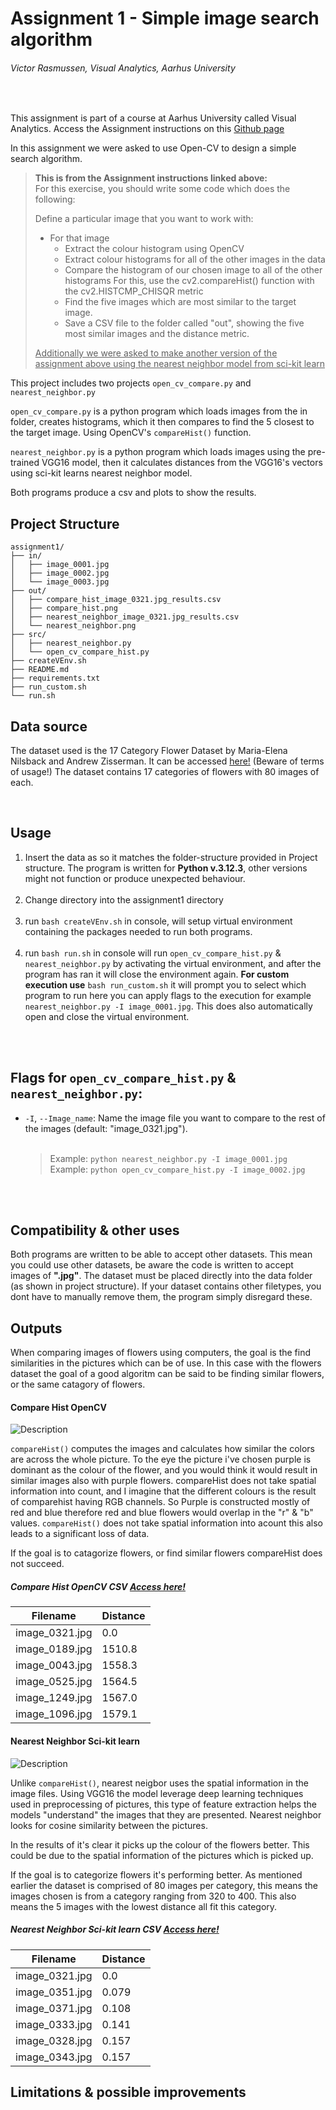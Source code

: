 # Assignment 1 - Simple image search algorithm

###### Victor Rasmussen, Visual Analytics, Aarhus University 
<br>

This assignment is part of a course at Aarhus University called Visual Analytics. Access the Assignment instructions on this [Github page](https://github.com/CDS-AU-DK/cds-visual/tree/main/assignments/assignment1) 

In this assignment we were asked to use Open-CV to design a simple search algorithm.

> **This is from the Assignment instructions linked above:** <br>
>For this exercise, you should write some code which does the following:
>
> Define a particular image that you want to work with:
>   - For that image
>       - Extract the colour histogram using OpenCV
>        - Extract colour histograms for all of the other images in the data
>        - Compare the histogram of our chosen image to all of the other histograms
>        For this, use the cv2.compareHist() function with the cv2.HISTCMP_CHISQR metric
>       - Find the five images which are most similar to the target image.
>       - Save a CSV file to the folder called "out", showing the five most similar images and the distance metric. 
>
> <u>Additionally we were asked to make another version of the assignment above using the nearest neighbor model from sci-kit learn </u>

This project includes two projects ```open_cv_compare.py``` and ```nearest_neighbor.py```

```open_cv_compare.py``` is a python program which loads images from the in folder, creates histograms, which it then compares to find the 5 closest to the target image. Using OpenCV's ```compareHist()``` function.


```nearest_neighbor.py``` is a python program which loads images using the pre-trained VGG16 model, then it calculates distances from the VGG16's vectors using sci-kit learns nearest neighbor model.

Both programs produce a csv and plots to show the results.



## Project Structure

```
assignment1/
├── in/
│   ├── image_0001.jpg
│   ├── image_0002.jpg
│   └── image_0003.jpg
├── out/
│   ├── compare_hist_image_0321.jpg_results.csv
│   ├── compare_hist.png
│   ├── nearest_neighbor_image_0321.jpg_results.csv
│   └── nearest_neighbor.png
├── src/
│   ├── nearest_neighbor.py
│   └── open_cv_compare_hist.py     
├── createVEnv.sh
├── README.md
├── requirements.txt
├── run_custom.sh
└── run.sh

```

## Data source

The dataset used is the 17 Category Flower Dataset by Maria-Elena Nilsback and Andrew Zisserman. It can be accessed [here!](https://www.robots.ox.ac.uk/~vgg/data/flowers/17/) (Beware of terms of usage!) The dataset contains 17 categories of flowers with 80 images of each.

<br>

## Usage

1. Insert the data as so it matches the folder-structure provided in Project structure. The program is written for **Python v.3.12.3**, other versions might not function or produce unexpected behaviour.
<br><br>
2. Change directory into the assignment1 directory
<br><br>
3. run ```bash createVEnv.sh``` in console, will setup virtual environment containing the packages needed to run both programs.
<br><br>
4. run ```bash run.sh``` in console will run ```open_cv_compare_hist.py``` &  ```nearest_neighbor.py``` by activating the virtual environment, and after the program has ran it will close the environment again. **For custom execution use** ```bash run_custom.sh``` it will prompt you to select which program to run here you can apply flags to the execution for example ```nearest_neighbor.py -I image_0001.jpg```. This does also automatically open and close the virtual environment.

<br>
<br>

## Flags for ```open_cv_compare_hist.py``` & ```nearest_neighbor.py```:

- `-I`, `--Image_name`: Name the image file you want to compare to the rest of the images (default: "image_0321.jpg").<br><br>

    >Example: ```python nearest_neighbor.py -I image_0001.jpg``` <br>
    >Example: ```python open_cv_compare_hist.py -I image_0002.jpg```

<br>
<br>

## Compatibility & other uses

Both programs are written to be able to accept other datasets. This mean you could use other datasets, be aware the code is written to accept images of **".jpg"**. The dataset must be placed directly into the data folder (as shown in project structure). If your dataset contains other filetypes, you dont have to manually remove them, the program simply disregard these.

## Outputs

When comparing images of flowers using computers, the goal is the find similarities in the pictures which can be of use. In this case with the flowers dataset the goal of a good algoritm can be said to be finding similar flowers, or the same catagory of flowers.

#### Compare Hist OpenCV

![Description](out/compare_hist.png?raw=true)

```compareHist()``` computes the images and calculates how similar the colors are across the whole picture. To the eye the picture i've chosen purple is dominant as the colour of the flower, and you would think it would result in similar images also with purple flowers. compareHist does not take spatial information into count, and I imagine that the different colours is the result of comparehist having RGB channels. So Purple is constructed mostly of red and blue therefore red and blue flowers would overlap in the "r" & "b" values. ```compareHist()``` does not take spatial information into acount this also leads to a significant loss of data.

If the goal is to catagorize flowers, or find similar flowers compareHist does not succeed.


##### Compare Hist OpenCV CSV [Access here!](https://github.com/Revo1999/cds-vis/blob/main/assignment1/out/compare_hist_image_0321.jpg_results.csv)
|Filename|Distance      |
|--------|--------------|
|image_0321.jpg|0.0     |
|image_0189.jpg|1510.8  |
|image_0043.jpg|1558.3  |
|image_0525.jpg|1564.5  |
|image_1249.jpg|1567.0  |
|image_1096.jpg|1579.1  |



#### Nearest Neighbor Sci-kit learn
![Description](out/nearest_neighbor.png?raw=true)

Unlike ```compareHist()```, nearest neigbor uses the spatial information in the image files. Using VGG16 the model leverage deep learning techniques used in preprocessing of pictures, this type of feature extraction helps the models "understand" the images that they are presented. Nearest neighbor looks for cosine similarity between the pictures.

In the results of it's clear it picks up the colour of the flowers better. This could be due to the spatial information of the pictures which is picked up. 

If the goal is to categorize flowers it's performing better. As mentioned earlier the dataset is comprised of 80 images per category, this means the images chosen is from a category ranging from 320 to 400. This also means the 5 images with the lowest distance all fit this category.

##### Nearest Neighbor Sci-kit learn CSV [Access here!](https://github.com/Revo1999/cds-vis/blob/main/assignment1/out/nearest_neighbor_image_0321.jpg_results.csv)

|Filename|Distance    |
|--------|------------|
|image_0321.jpg|0.0   |
|image_0351.jpg|0.079 |
|image_0371.jpg|0.108 |
|image_0333.jpg|0.141 |
|image_0328.jpg|0.157 |
|image_0343.jpg|0.157 |

## Limitations & possible improvements